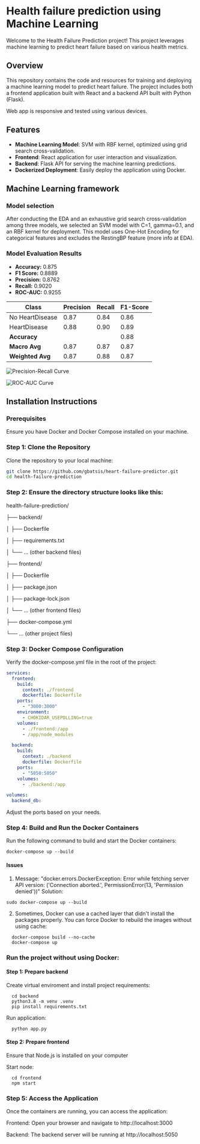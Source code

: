 # Health failure prediction using Machine Learning

Welcome to the Health Failure Prediction project! This project leverages machine learning to predict heart failure based on various health metrics.

## Overview

This repository contains the code and resources for training and deploying a machine learning model to predict heart failure. The project includes both a frontend application built with React and a backend API built with Python (Flask).

Web app is responsive and tested using various devices.

## Features

- **Machine Learning Model**: SVM with RBF kernel, optimized using grid search cross-validation.
- **Frontend**: React application for user interaction and visualization.
- **Backend**: Flask API for serving the machine learning predictions.
- **Dockerized Deployment**: Easily deploy the application using Docker.

## Machine Learning framework

### Model selection

After conducting the EDA and an exhaustive grid search cross-validation among three models, we selected an SVM model with C=1, gamma=0.1, and an RBF kernel for deployment. This model uses One-Hot Encoding for categorical features and excludes the RestingBP feature (more info at EDA).

### Model Evaluation Results

- **Accuracy:** 0.875
- **F1 Score:** 0.8889
- **Precision:** 0.8762
- **Recall:** 0.9020
- **ROC-AUC:** 0.9255

| Class           | Precision | Recall | F1-Score |
|-----------------|-----------|--------|----------|
| No HeartDisease | 0.87      | 0.84   | 0.86     |
| HeartDisease    | 0.88      | 0.90   | 0.89     |
| **Accuracy**    |           |        | 0.88     |
| **Macro Avg**   | 0.87      | 0.87   | 0.87     |
| **Weighted Avg**| 0.87      | 0.88   | 0.87     |

![Precision-Recall Curve](./data/results/curve1.png)

![ROC-AUC Curve](./data/results/curve2.png)

## Installation Instructions

### Prerequisites

Ensure you have Docker and Docker Compose installed on your machine.

### Step 1: Clone the Repository

Clone the repository to your local machine:
```sh
git clone https://github.com/gbatsis/heart-failure-predictor.git
cd health-failure-prediction
```

### Step 2: Ensure the directory structure looks like this:

health-failure-prediction/

├── backend/

│   ├── Dockerfile

│   ├── requirements.txt

│   └── ... (other backend files)

├── frontend/

│   ├── Dockerfile

│   ├── package.json

│   ├── package-lock.json

│   └── ... (other frontend files)

├── docker-compose.yml

└── ... (other project files)

### Step 3: Docker Compose Configuration
Verify the docker-compose.yml file in the root of the project:

```yaml
services:
  frontend:
    build:
      context: ./frontend
      dockerfile: Dockerfile
    ports:
      - "3000:3000"
    environment:
      - CHOKIDAR_USEPOLLING=true
    volumes:
      - ./frontend:/app
      - /app/node_modules

  backend:
    build:
      context: ./backend
      dockerfile: Dockerfile
    ports:
      - "5050:5050"
    volumes:
      - ./backend:/app

volumes:
  backend_db:
```

Adjust the ports based on your needs. 

### Step 4: Build and Run the Docker Containers
Run the following command to build and start the Docker containers:

```ssh
docker-compose up --build
```

#### Issues

1.  Message: "docker.errors.DockerException: Error while fetching server API version: ('Connection aborted.', PermissionError(13, 'Permission denied'))"
  Solution:
  ```ssh
  sudo docker-compose up --build
  ```

2. Sometimes, Docker can use a cached layer that didn't install the packages properly. You can force Docker to rebuild the images without using cache:
  ```ssh 
    docker-compose build --no-cache
    docker-compose up
  ```

### Run the project without using Docker:

#### Step 1: Prepare backend

Create virtual enviroment and install project requirements:

```ssh
  cd backend
  python3.8 -m venv .venv
  pip install requirements.txt
```

Run application:

```ssh
  python app.py 
```

#### Step 2: Prepare frontend

Ensure that Node.js is installed on your computer

Start node:

```ssh
  cd frontend
  npm start
```

### Step 5: Access the Application
Once the containers are running, you can access the application:

Frontend: Open your browser and navigate to http://localhost:3000

Backend: The backend server will be running at http://localhost:5050
